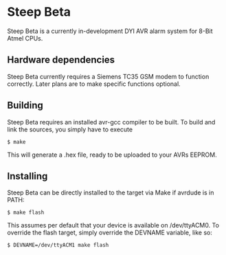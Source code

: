 Steep Beta
==========

Steep Beta is a currently in-development
DYI AVR alarm system for 8-Bit Atmel CPUs.

Hardware dependencies
---------------------

Steep Beta currently requires a Siemens TC35 GSM modem to
function correctly. Later plans are to make specific functions
optional.

Building
--------

Steep Beta requires an installed avr-gcc compiler to be built.
To build and link the sources, you simply have to execute

    $ make

This will generate a .hex file, ready to be uploaded to
your AVRs EEPROM.

Installing
----------

Steep Beta can be directly installed to the target via Make
if avrdude is in PATH:

    $ make flash

This assumes per default that your device is available on
/dev/ttyACM0. To override the flash target, simply override
the DEVNAME variable, like so:

    $ DEVNAME=/dev/ttyACM1 make flash
